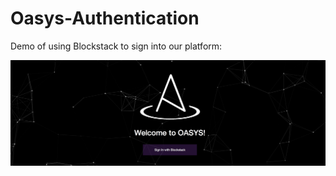 # Oasys-Authentication

Demo of using Blockstack to sign into our platform:

![](https://raw.githubusercontent.com/OasysFoundation/Oasys-Authentication/master/screenshot.png)
